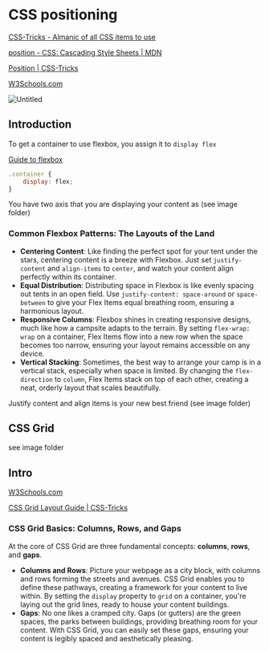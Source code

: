 # CSS positioning

[CSS-Tricks - Almanic of all CSS items to use](https://css-tricks.com/almanac/)

[position - CSS: Cascading Style Sheets | MDN](https://developer.mozilla.org/en-US/docs/Web/CSS/position)

[Position | CSS-Tricks](https://css-tricks.com/almanac/properties/p/position/)

[W3Schools.com](https://www.w3schools.com/css/css_positioning.asp)

![Untitled](https://prod-files-secure.s3.us-west-2.amazonaws.com/833abfe9-9ed0-4d7c-9473-f1ece2104e38/2c860678-3315-4312-b8d2-e3b7c39cdd9e/Untitled.png)

## Introduction

To get a container to use flexbox, you assign it to `display flex`

[Guide to flexbox](https://css-tricks.com/snippets/css/a-guide-to-flexbox/)

```jsx
.container {
    display: flex;
}
```

You have two axis that you are displaying your content as (see image folder)

### Common Flexbox Patterns: The Layouts of the Land

- **Centering Content**: Like finding the perfect spot for your tent under the stars, centering content is a breeze with Flexbox. Just set `justify-content` and `align-items` to `center`, and watch your content align perfectly within its container.
- **Equal Distribution**: Distributing space in Flexbox is like evenly spacing out tents in an open field. Use `justify-content: space-around` or `space-between` to give your Flex Items equal breathing room, ensuring a harmonious layout.
- **Responsive Columns**: Flexbox shines in creating responsive designs, much like how a campsite adapts to the terrain. By setting `flex-wrap: wrap` on a container, Flex Items flow into a new row when the space becomes too narrow, ensuring your layout remains accessible on any device.
- **Vertical Stacking**: Sometimes, the best way to arrange your camp is in a vertical stack, especially when space is limited. By changing the `flex-direction` to `column`, Flex Items stack on top of each other, creating a neat, orderly layout that scales beautifully.

Justify content and align items is your new best friend (see image folder)

## CSS Grid

see image folder

## Intro

[W3Schools.com](https://www.w3schools.com/CSS/css_grid.asp)

[CSS Grid Layout Guide | CSS-Tricks](https://css-tricks.com/snippets/css/complete-guide-grid/)

### CSS Grid Basics: Columns, Rows, and Gaps

At the core of CSS Grid are three fundamental concepts: **columns**, **rows**, and **gaps**.

- **Columns and Rows**: Picture your webpage as a city block, with columns and rows forming the streets and avenues. CSS Grid enables you to define these pathways, creating a framework for your content to live within. By setting the `display` property to `grid` on a container, you're laying out the grid lines, ready to house your content buildings.
- **Gaps**: No one likes a cramped city. Gaps (or gutters) are the green spaces, the parks between buildings, providing breathing room for your content. With CSS Grid, you can easily set these gaps, ensuring your content is legibly spaced and aesthetically pleasing.
